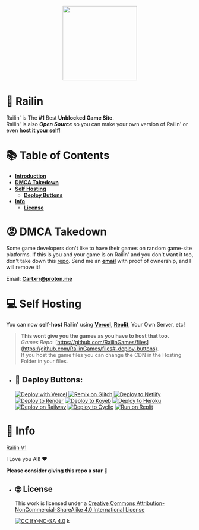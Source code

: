<p align="center"><img style="height: 200px;" src="https://railingames.github.io/Assests/Imgs/Logo.png"></p>

# 🚈 Railin
Railin' is The **#1** Best **Unblocked Game Site**. <br>
Railin' is also ***Open Source*** so you can make your own version of Railin' or even [**host it your self**](#-self-hosting)!

# 📚 Table of Contents

* [**Introduction**](#-railin)
* [**DMCA Takedown**](#-dmca-takedown)
* [**Self Hosting**](#-self-hosting)
    - [**Deploy Buttons**](#-deploy-buttons)
* [**Info**](#-info)
    - [**License**](#-license)

# 😡 DMCA Takedown
Some game developers don't like to have their games on random game-site platforms. If this is you and your game is on Railin' and you don't want it too, don't take down this [repo](https://github.com/RailinGames/files). Send me an [**email**](mailto:Cartxrr@proton.me) with proof of ownership, and I will remove it!

Email: [**Cartxrr@proton.me**](mailto:Cartxrr@proton.me)

# 💻 Self Hosting
You can now **self-host** Railin' using [**Vercel**](https://vercel.com), [**Replit**](https://replit.com), Your Own Server, etc!  

> **This wont give you the games as you have to host that too.** <br>
*Games Repo*: [https://github.com/RailinGames/files](https://github.com/RailinGames/files#-deploy-buttons). <br>
If you host the game files you can change the CDN in the Hosting Folder in your files.

+ ## 🎁 Deploy Buttons:

    [![Deploy with Vercel](https://binbashbanana.github.io/deploy-buttons/buttons/remade/vercel.svg)](https://vercel.com/new/clone?repository-url=https://github.com/RailinGames/RailinGames.github.io/tree/main)
[![Remix on Glitch](https://binbashbanana.github.io/deploy-buttons/buttons/remade/glitch.svg)](https://glitch.com/edit/#!/import/github/RailinGames/RailinGames.github.io)
[![Deploy to Netlify](https://binbashbanana.github.io/deploy-buttons/buttons/remade/netlify.svg)](https://app.netlify.com/start/deploy?repository=https://github.com/RailinGames/RailinGames.github.io/tree/main)
[![Deploy to Render](https://binbashbanana.github.io/deploy-buttons/buttons/remade/render.svg)](https://render.com/deploy?repo=https://github.com/RailinGames/RailinGames.github.io/tree/main)
[![Deploy to Koyeb](https://binbashbanana.github.io/deploy-buttons/buttons/remade/koyeb.svg)](https://app.koyeb.com/deploy?type=git&repository=github.com/RailinGames/RailinGames.github.io/tree/main)
[![Deploy to Heroku](https://binbashbanana.github.io/deploy-buttons/buttons/remade/heroku.svg)](https://heroku.com/deploy/?template=https://github.com/RailinGames/RailinGames.github.io/tree/main)
[![Deploy on Railway](https://binbashbanana.github.io/deploy-buttons/buttons/remade/railway.svg)](https://railway.app/new/template?template=https://github.com/RailinGames/RailinGames.github.io/tree/main)
[![Deploy to Cyclic](https://binbashbanana.github.io/deploy-buttons/buttons/remade/cyclic.svg)](https://app.cyclic.sh/api/app/deploy/RailinGames/RailinGames.github.io)
[![Run on Replit](https://binbashbanana.github.io/deploy-buttons/buttons/remade/replit.svg)](https://replit.com/github/RailinGames/RailinGames.github.io)

# 📜 Info
[Railin V1](https://github.com/RailinGames/v1)

I Love you All! ❤

**Please consider giving this repo a star 🌟**

+ ## 🤓 License
    This work is licensed under a
    [Creative Commons Attribution-NonCommercial-ShareAlike 4.0 International License](http://creativecommons.org/licenses/by-nc-sa/4.0)

    [![CC BY-NC-SA 4.0](https://licensebuttons.net/l/by-nc-sa/4.0/88x31.png)](http://creativecommons.org/licenses/by-nc-sa/4.0/) k
  

